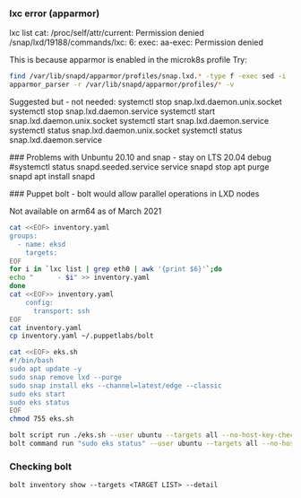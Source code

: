 
### lxc error (apparmor)
lxc list
cat: /proc/self/attr/current: Permission denied
/snap/lxd/19188/commands/lxc: 6: exec: aa-exec: Permission denied

This is because apparmor is enabled in the microk8s profile
Try:

```bash
find /var/lib/snapd/apparmor/profiles/snap.lxd.* -type f -exec sed -i 's|/usr/sbin/aa-exec ux,|/usr/bin/aa-exec ux,|g' {} \;
apparmor_parser -r /var/lib/snapd/apparmor/profiles/* -v
```

Suggested but - not needed:
systemctl stop snap.lxd.daemon.unix.socket
systemctl stop snap.lxd.daemon.service
systemctl start snap.lxd.daemon.unix.socket
systemctl start snap.lxd.daemon.service
systemctl status snap.lxd.daemon.unix.socket
systemctl status snap.lxd.daemon.service


### Problems with Unbuntu 20.10 and snap - stay on LTS 20.04
debug
#systemctl status snapd.seeded.service
service snapd stop
apt purge snapd
apt install snapd

### Puppet bolt - bolt would allow parallel operations in LXD nodes

Not available on arm64 as of March 2021

```bash
cat <<EOF> inventory.yaml
groups:
  - name: eksd
    targets:      
EOF
for i in `lxc list | grep eth0 | awk '{print $6}'`;do
echo "      - $i" >> inventory.yaml
done
cat <<EOF>> inventory.yaml 
    config:
      transport: ssh     
EOF
cat inventory.yaml
cp inventory.yaml ~/.puppetlabs/bolt
```

```bash
cat <<EOF> eks.sh
#!/bin/bash
sudo apt update -y
sudo snap remove lxd --purge
sudo snap install eks --channel=latest/edge --classic
sudo eks start
sudo eks status
EOF
chmod 755 eks.sh
```

```bash
bolt script run ./eks.sh --user ubuntu --targets all --no-host-key-check
bolt command run "sudo eks status" --user ubuntu --targets all --no-host-key-check
```

### Checking bolt
```
bolt inventory show --targets <TARGET LIST> --detail
```